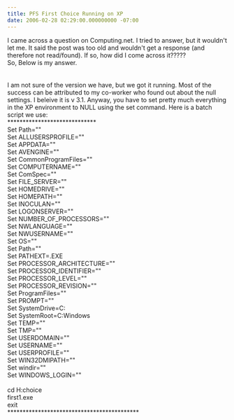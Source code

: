 ```yaml
---
title: PFS First Choice Running on XP
date: 2006-02-28 02:29:00.000000000 -07:00
---
```

I came across a question on Computing.net. I tried to answer, but it wouldn't let me. It said the post was too old and wouldn't get a response (and therefore not read/found). If so, how did I come across it?????<br />So, Below is my answer.<br /><br /><br />I am not sure of the version we have, but we got it running.  Most of the success can be attributed to my co-worker who found out about the null settings.   I beleive it is v 3.1. Anyway, you have to set pretty much everything in the XP environment to NULL using the set command. Here is a batch script we use:<br />*****************************<br />Set Path=""<br />Set ALLUSERSPROFILE=""<br />Set APPDATA=""<br />Set AVENGINE=""<br />Set CommonProgramFiles=""<br />Set COMPUTERNAME=""<br />Set ComSpec=""<br />Set FILE_SERVER=""<br />Set HOMEDRIVE=""<br />Set HOMEPATH=""<br />Set INOCULAN=""<br />Set LOGONSERVER=""<br />Set NUMBER_OF_PROCESSORS=""<br />Set NWLANGUAGE=""<br />Set NWUSERNAME=""<br />Set OS=""<br />Set Path=""<br />Set PATHEXT=.EXE<br />Set PROCESSOR_ARCHITECTURE=""<br />Set PROCESSOR_IDENTIFIER=""<br />Set PROCESSOR_LEVEL=""<br />Set PROCESSOR_REVISION=""<br />Set ProgramFiles=""<br />Set PROMPT=""<br />Set SystemDrive=C:<br />Set SystemRoot=C:Windows<br />Set TEMP=""<br />Set TMP=""<br />Set USERDOMAIN=""<br />Set USERNAME=""<br />Set USERPROFILE=""<br />Set WIN32DMIPATH=""<br />Set windir=""<br />Set WINDOWS_LOGIN=""<br /><br />cd H:choice<br />first1.exe<br />exit<br />*******************************************
